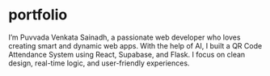 # portfolio
I’m Puvvada Venkata Sainadh, a passionate web developer who loves creating smart and dynamic web apps. With the help of AI, I built a QR Code Attendance System using React, Supabase, and Flask. I focus on clean design, real-time logic, and user-friendly experiences.
